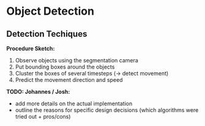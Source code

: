 
# Object Detection

## Detection Techiques

**Procedure Sketch:**

1) Observe objects using the segmentation camera
2) Put bounding boxes around the objects
3) Cluster the boxes of several timesteps (-> detect movement)
4) Predict the movement direction and speed

**TODO: Johannes / Josh:**
- add more details on the actual implementation
- outline the reasons for specific design decisions (which algorithms were tried out + pros/cons)
